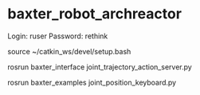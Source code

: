 # baxter_robot_archreactor

Login: ruser
Password: rethink

source ~/catkin_ws/devel/setup.bash

rosrun baxter_interface joint_trajectory_action_server.py

rosrun baxter_examples joint_position_keyboard.py
